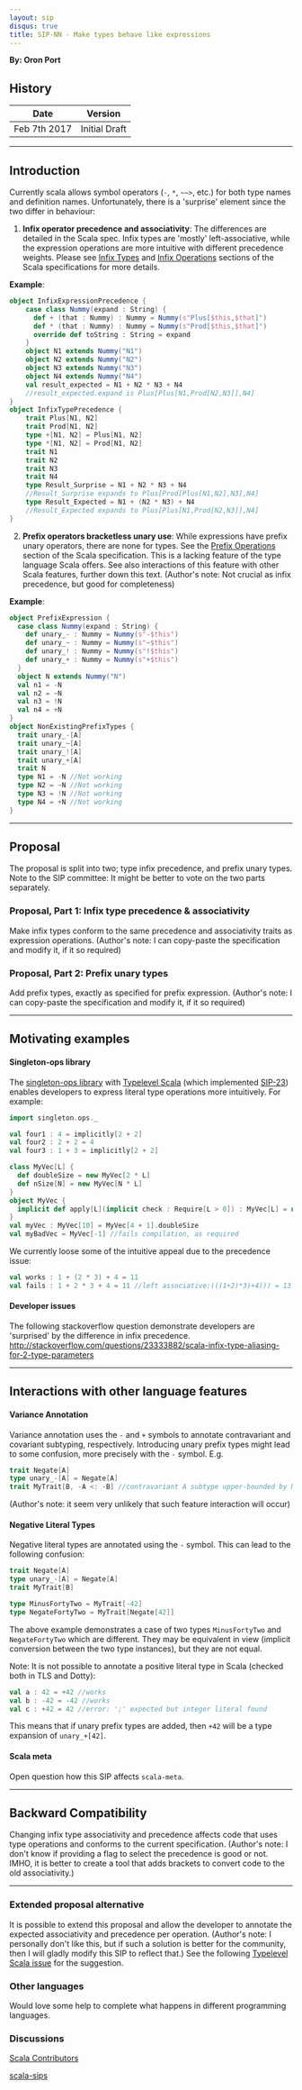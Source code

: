 ```yaml
---
layout: sip
disqus: true
title: SIP-NN - Make types behave like expressions 
---
```


**By: Oron Port**

## History

| Date          | Version          |
|---------------|------------------|
| Feb 7th 2017  | Initial Draft    |

---
## Introduction
Currently scala allows symbol operators (`-`, `*`, `~~>`, etc.) for both type names and definition names.
Unfortunately, there is a 'surprise' element since the two differ in behaviour:

1. **Infix operator precedence and associativity**: 
The differences are detailed in the Scala spec. Infix types are 'mostly' left-associative, 
while the expression operations are more intuitive with different precedence weights.
Please see [Infix Types](http://scala-lang.org/files/archive/spec/2.12/03-types.html#infix-types) and [Infix Operations](http://scala-lang.org/files/archive/spec/2.12/06-expressions.html#infix-operations) sections of the Scala specifications for more details. 

**Example**:
```scala
object InfixExpressionPrecedence {
    case class Nummy(expand : String) {
      def + (that : Nummy) : Nummy = Nummy(s"Plus[$this,$that]")
      def * (that : Nummy) : Nummy = Nummy(s"Prod[$this,$that]")
      override def toString : String = expand
    }
    object N1 extends Nummy("N1")
    object N2 extends Nummy("N2")
    object N3 extends Nummy("N3")
    object N4 extends Nummy("N4")
    val result_expected = N1 + N2 * N3 + N4
    //result_expected.expand is Plus[Plus[N1,Prod[N2,N3]],N4]
}
object InfixTypePrecedence {
    trait Plus[N1, N2]
    trait Prod[N1, N2]
    type +[N1, N2] = Plus[N1, N2]
    type *[N1, N2] = Prod[N1, N2]
    trait N1 
    trait N2
    trait N3 
    trait N4 
    type Result_Surprise = N1 + N2 * N3 + N4
    //Result_Surprise expands to Plus[Prod[Plus[N1,N2],N3],N4]
    type Result_Expected = N1 + (N2 * N3) + N4
    //Result_Expected expands to Plus[Plus[N1,Prod[N2,N3]],N4]
}
```
2. **Prefix operators bracketless unary use**: While expressions have prefix unary operators, there are none for types. See the [Prefix Operations](http://scala-lang.org/files/archive/spec/2.12/06-expressions.html#prefix-operations) section of the Scala specification. 
This is a lacking feature of the type language Scala offers. See also interactions of this feature with other Scala features, further down this text. 
(Author's note: Not crucial as infix precedence, but good for completeness) 

**Example**:
```scala
object PrefixExpression {
  case class Nummy(expand : String) {
    def unary_- : Nummy = Nummy(s"-$this")
    def unary_~ : Nummy = Nummy(s"~$this")
    def unary_! : Nummy = Nummy(s"!$this")
    def unary_+ : Nummy = Nummy(s"+$this")
  }
  object N extends Nummy("N")
  val n1 = -N
  val n2 = ~N
  val n3 = !N
  val n4 = +N
}
object NonExistingPrefixTypes {
  trait unary_-[A]
  trait unary_~[A]
  trait unary_![A]
  trait unary_+[A]
  trait N
  type N1 = -N //Not working
  type N2 = ~N //Not working
  type N3 = !N //Not working
  type N4 = +N //Not working
}
```

---
## Proposal
The proposal is split into two; type infix precedence, and prefix unary types. Note to the SIP committee: It might be better to vote on the two parts separately.   

### Proposal, Part 1: Infix type precedence & associativity
Make infix types conform to the same precedence and associativity traits as expression operations.
(Author's note: I can copy-paste the specification and modify it, if it so required)
### Proposal, Part 2: Prefix unary types
Add prefix types, exactly as specified for prefix expression. 
(Author's note: I can copy-paste the specification and modify it, if it so required)

---

## Motivating examples

#### Singleton-ops library
The [singleton-ops library](https://github.com/fthomas/singleton-ops) with [Typelevel Scala](https://github.com/typelevel/scala) (which implemented [SIP-23](http://docs.scala-lang.org/sips/pending/42.type.html)) enables developers to express literal type operations more intuitively. 
For example: 
```scala
import singleton.ops._

val four1 : 4 = implicitly[2 + 2]
val four2 : 2 + 2 = 4
val four3 : 1 + 3 = implicitly[2 + 2]

class MyVec[L] {
  def doubleSize = new MyVec[2 * L]
  def nSize[N] = new MyVec[N * L]
}
object MyVec {
  implicit def apply[L](implicit check : Require[L > 0]) : MyVec[L] = new MyVec[L]()
}
val myVec : MyVec[10] = MyVec[4 + 1].doubleSize
val myBadVec = MyVec[-1] //fails compilation, as required
```  
We currently loose some of the intuitive appeal due to the precedence issue:
```scala
val works : 1 + (2 * 3) + 4 = 11
val fails : 1 + 2 * 3 + 4 = 11 //left associative:(((1+2)*3)+4))) = 13
```

#### Developer issues
The following stackoverflow question demonstrate developers are 'surprised' by the difference in infix precedence.
http://stackoverflow.com/questions/23333882/scala-infix-type-aliasing-for-2-type-parameters



---

## Interactions with other language features

#### Variance Annotation
Variance annotation uses the `-` and `+` symbols to annotate contravariant and covariant subtyping, respectively. Introducing unary prefix types might lead to some confusion, more precisely with the `-` symbol.
E.g.
```scala
trait Negate[A]
type unary_-[A] = Negate[A] 
trait MyTrait[B, -A <: -B] //contravariant A subtype upper-bounded by Negate[B]
```
(Author's note: it seem very unlikely that such feature interaction will occur)  

#### Negative Literal Types
Negative literal types are annotated using the `-` symbol. This can lead to the following confusion:
```scala
trait Negate[A]
type unary_-[A] = Negate[A] 
trait MyTrait[B]

type MinusFortyTwo = MyTrait[-42] 
type NegateFortyTwo = MyTrait[Negate[42]]
```
The above example demonstrates a case of two types `MinusFortyTwo` and `NegateFortyTwo` which are different. They may be equivalent in view (implicit conversion between the two type instances), but they are not equal.

Note: It is not possible to annotate a positive literal type in Scala (checked both in TLS and Dotty):
```scala
val a : 42 = +42 //works
val b : -42 = -42 //works
val c : +42 = 42 //error: ';' expected but integer literal found 
```
This means that if unary prefix types are added, then `+42` will be a type expansion of `unary_+[42]`.

#### Scala meta
Open question how this SIP affects `scala-meta`.

---

## Backward Compatibility
Changing infix type associativity and precedence affects code that uses type operations and conforms to the current specification.
(Author's note: I don't know if providing a flag to select the precedence is good or not. IMHO, it is better to create a tool that adds brackets to convert code to the old associativity.)    

---

### Extended proposal alternative
It is possible to extend this proposal and allow the developer to annotate the expected associativity and precedence per operation. 
(Author's note: I personally don't like this, but if such a solution is better for the community, then I will gladly modify this SIP to reflect that.)
See the following [Typelevel Scala issue](https://github.com/typelevel/scala/issues/69) for the suggestion.

### Other languages
Would love some help to complete what happens in different programming languages.

### Discussions
[Scala Contributors](https://contributors.scala-lang.org/t/sip-nn-make-infix-type-alias-precedence-like-expression-operator-precedence/471)

[scala-sips](https://groups.google.com/forum/#!topic/scala-sips/ARVf1RLDw9U)
